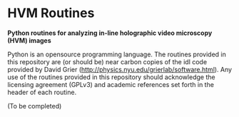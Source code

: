 HVM Routines
================================

<b>Python routines for analyzing in-line holographic video microscopy (HVM) images </b>


Python is an opensource programming language.  The routines provided in this repository are (or should be) near carbon copies of the idl code provided by David Grier (http://physics.nyu.edu/grierlab/software.html).  Any use of the routines provided in this repository should acknowledge the licensing agreement (GPLv3) and academic references set forth in the header of each routine.

(To be completed) 
